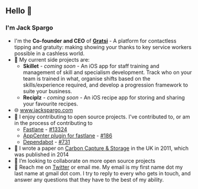 ## Hello 👋

### I'm Jack Spargo

- I'm the **Co-founder and CEO** of [**Gratsi**](https://www.gratsi.io/) - A platform for contactless tipping and gratuity: making showing your thanks to key service workers possible in a cashless world.
- 🔭 My current side projects are:
  - **Skillet** - _coming soon_ - An iOS app for staff training and management of skill and specialism development. Track who on your team is trained in what,  organise shifts based on the skills/experience required, and develop a progression framework to suite your business.
  - **Reciplz** - _coming soon_ - An iOS recipe app for storing and sharing your favourite recipes.
- 🌐 www.jackspargo.com
- 🧃 I enjoy contributing to open source projects. I've contributed to, or am in the process of contributing to
  - [Fastlane](https://github.com/fastlane/fastlane) - [#13324](https://github.com/fastlane/fastlane/pull/13324)
  - [AppCenter plugin for fastlane](https://github.com/microsoft/fastlane-plugin-appcenter) - [#186](https://github.com/microsoft/fastlane-plugin-appcenter/pull/186)
  - [Dependabot](https://github.com/dependabot/dependabot-core) - [#731](https://github.com/dependabot/dependabot-core/pull/731)
- 🌱 I wrote a paper on [Carbon Capture & Storage](http://www.bath.ac.uk/realisingtransitionpathways/publications/Energy_Conversion_x_Management_86_pp476-489.pdf) in the UK in 2011, which was published in 2014
- 👯 I’m looking to collaborate on more open source projects
- 💬 Reach me on [Twitter](https://twitter.com/jackspargo) or email me. My email is my first name dot my last name at gmail dot com. I try to reply to every who gets in touch, and answer any questions that they have to the best of my ability.
